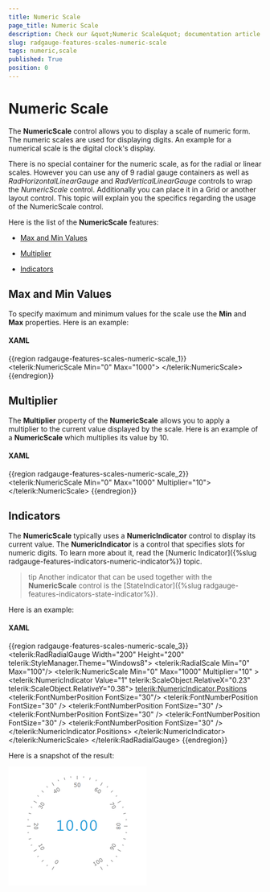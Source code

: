 ```yaml
---
title: Numeric Scale
page_title: Numeric Scale
description: Check our &quot;Numeric Scale&quot; documentation article for the RadGauge {{ site.framework_name }} control.
slug: radgauge-features-scales-numeric-scale
tags: numeric,scale
published: True
position: 0
---
```


# Numeric Scale

The __NumericScale__ control allows you to display a scale of numeric form. The numeric scales are used for displaying digits. An example for a numerical scale is the digital clock's display.

There is no special container for the numeric scale, as for the radial or linear scales. However you can use any of 9 radial gauge containers as well as *RadHorizontalLinearGauge* and *RadVerticalLinearGauge* controls to wrap the *NumericScale* control. Additionally you can place it in a Grid or another layout control. This topic will explain you the specifics regarding the usage of the NumericScale control.

Here is the list of the __NumericScale__ features:

* [Max and Min Values](#max-and-min-values)

* [Multiplier](#multiplier)

* [Indicators](#indicators)

## Max and Min Values

To specify maximum and minimum values for the scale use the __Min__ and __Max__ properties. Here is an example:

#### __XAML__
{{region radgauge-features-scales-numeric-scale_1}}
	<telerik:NumericScale Min="0" Max="1000">
	</telerik:NumericScale>
{{endregion}}

## Multiplier

The __Multiplier__ property of the __NumericScale__ allows you to apply a multiplier to the current value displayed by the scale. Here is an example of a __NumericScale__ which multiplies its value by 10.

#### __XAML__
{{region radgauge-features-scales-numeric-scale_2}}
	<telerik:NumericScale Min="0"
	                      Max="1000"
	                      Multiplier="10">
	</telerik:NumericScale>
{{endregion}}

## Indicators

The __NumericScale__ typically uses a __NumericIndicator__ control to display its current value. The __NumericIndicator__ is a control that specifies slots for numeric digits. To learn more about it, read the [Numeric Indicator]({%slug radgauge-features-indicators-numeric-indicator%}) topic.

>tip Another indicator that can be used together with the __NumericScale__ control is the [StateIndicator]({%slug radgauge-features-indicators-state-indicator%}).

Here is an example:

#### __XAML__
{{region radgauge-features-scales-numeric-scale_3}}
	<telerik:RadRadialGauge Width="200" Height="200" telerik:StyleManager.Theme="Windows8">
	    <telerik:RadialScale Min="0" Max="100"/>
	    <telerik:NumericScale Min="0" Max="1000"
	                          Multiplier="10" >
	        <telerik:NumericIndicator Value="1" 
	                                  telerik:ScaleObject.RelativeX="0.23"
	                                  telerik:ScaleObject.RelativeY="0.38">
	            <telerik:NumericIndicator.Positions>
	                <telerik:FontNumberPosition FontSize="30"/>
	                <telerik:FontNumberPosition FontSize="30" />
	                <telerik:FontNumberPosition FontSize="30" />
	                <telerik:FontNumberPosition FontSize="30" />
	                <telerik:FontNumberPosition FontSize="30" />
	                <telerik:FontNumberPosition FontSize="30" />
	            </telerik:NumericIndicator.Positions>
	        </telerik:NumericIndicator>
	    </telerik:NumericScale>
	</telerik:RadRadialGauge>
{{endregion}}

Here is a snapshot of the result:

![](images/RadGauge_Features_NumericScale_02.png)